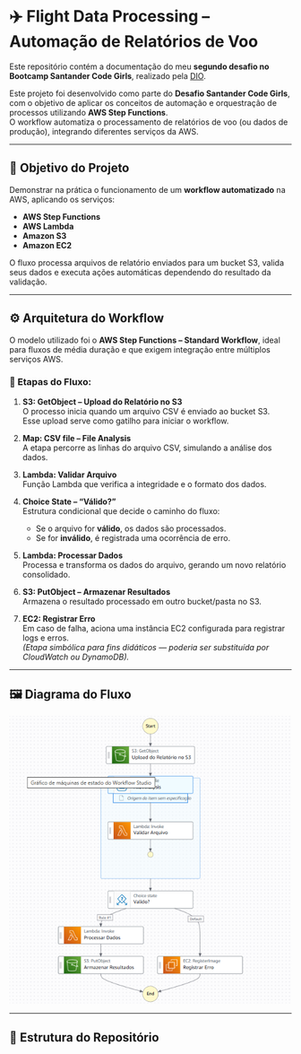 
# ✈️ Flight Data Processing – Automação de Relatórios de Voo

Este repositório contém a documentação do meu **segundo desafio no Bootcamp Santander Code Girls**, realizado pela [DIO](https://www.dio.me/).


Este projeto foi desenvolvido como parte do **Desafio Santander Code Girls**, com o objetivo de aplicar os conceitos de automação e orquestração de processos utilizando **AWS Step Functions**.  
O workflow automatiza o processamento de relatórios de voo (ou dados de produção), integrando diferentes serviços da AWS.

---

## 🧠 Objetivo do Projeto

Demonstrar na prática o funcionamento de um **workflow automatizado** na AWS, aplicando os serviços:
- **AWS Step Functions**
- **AWS Lambda**
- **Amazon S3**
- **Amazon EC2**

O fluxo processa arquivos de relatório enviados para um bucket S3, valida seus dados e executa ações automáticas dependendo do resultado da validação.

---

## ⚙️ Arquitetura do Workflow

O modelo utilizado foi o **AWS Step Functions – Standard Workflow**, ideal para fluxos de média duração e que exigem integração entre múltiplos serviços AWS.  

### 🧩 Etapas do Fluxo:

1. **S3: GetObject – Upload do Relatório no S3**  
   O processo inicia quando um arquivo CSV é enviado ao bucket S3.  
   Esse upload serve como gatilho para iniciar o workflow.

2. **Map: CSV file – File Analysis**  
   A etapa percorre as linhas do arquivo CSV, simulando a análise dos dados.

3. **Lambda: Validar Arquivo**  
   Função Lambda que verifica a integridade e o formato dos dados.

4. **Choice State – “Válido?”**  
   Estrutura condicional que decide o caminho do fluxo:  
   - Se o arquivo for **válido**, os dados são processados.  
   - Se for **inválido**, é registrada uma ocorrência de erro.

5. **Lambda: Processar Dados**  
   Processa e transforma os dados do arquivo, gerando um novo relatório consolidado.

6. **S3: PutObject – Armazenar Resultados**  
   Armazena o resultado processado em outro bucket/pasta no S3.

7. **EC2: Registrar Erro**  
   Em caso de falha, aciona uma instância EC2 configurada para registrar logs e erros.  
   *(Etapa simbólica para fins didáticos — poderia ser substituída por CloudWatch ou DynamoDB).*

---

## 🖼️ Diagrama do Fluxo

![Fluxograma AWS Step Functions](images/fluxograma_stepfunctions.png)

---

## 📂 Estrutura do Repositório